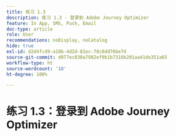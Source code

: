 ```yaml
---
title: 练习 1.3
description: 练习 1.3 - 登录到 Adobe Journey Optimizer
feature: In App, SMS, Push, Email
doc-type: article
role: User
recommendations: noDisplay, noCatalog
hide: true
exl-id: d2d4fcd9-a10b-4d2d-81ec-78c0dd76be7d
source-git-commit: d077ec030a7982ef9b1b7316b201aa41de351a65
workflow-type: ht
source-wordcount: '18'
ht-degree: 100%

---
```


# 练习 1.3：登录到 Adobe Journey Optimizer
